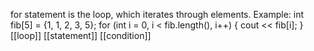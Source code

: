 for statement is the loop, which iterates through elements.
Example:
int fib[5] = {1, 1, 2, 3, 5};
for (int i = 0, i < fib.length(), i++) {
	cout << fib[i];
}
[[loop]] [[statement]] [[condition]]